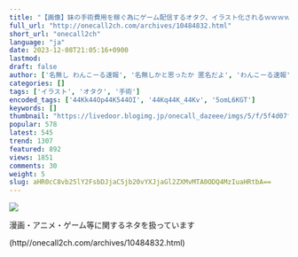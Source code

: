 ```yaml
---
title: "【画像】妹の手術費用を稼ぐ為にゲーム配信するオタク、イラスト化されるｗｗｗｗ "
full_url: "http://onecall2ch.com/archives/10484832.html"
short_url: "onecall2ch"
language: "ja"
date: 2023-12-08T21:05:16+0900
lastmod: 
draft: false
author: ['名無し わんこーる速報', '名無しかと思ったか 匿名だよ', 'わんこーる速報']
categories: []
tags: ['イラスト', 'オタク', '手術']
encoded_tags: ['44Kk44Op44K544OI', '44Kq44K_44Kv', '5omL6KGT']
keywords: []
thumbnail: "https://livedoor.blogimg.jp/onecall_dazeee/imgs/5/f/5f4d07fa.jpg"
popular: 578
latest: 545
trend: 1307
featured: 892
views: 1851
comments: 30
weight: 5
slug: aHR0cC8vb25lY2FsbDJjaC5jb20vYXJjaGl2ZXMvMTA0ODQ4MzIuaHRtbA==
---
```


![](https://livedoor.blogimg.jp/onecall_dazeee/imgs/5/f/5f4d07fa.jpg)

<div> <p id='blog-description'>漫画・アニメ・ゲーム等に関するネタを扱っています</p> </div> 

(http//onecall2ch.com/archives/10484832.html)
